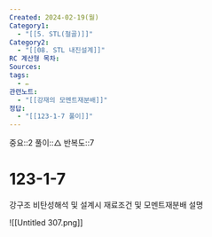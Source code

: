 ```yaml
---
Created: 2024-02-19(월)
Category1:
  - "[[5. STL(철골)]]"
Category2:
  - "[[08. STL 내진설계]]"
RC 계산형 목차: 
Sources: 
tags:
  - ✏️
관련노트:
  - "[[강재의 모멘트재분배]]"
정답:
  - "[[123-1-7 풀이]]"
---
```

중요::2
풀이::△
반복도::7
#  123-1-7


강구조 비탄성해석 및 설계시 재료조건 및 모멘트재분배 설명

![[Untitled 307.png]]